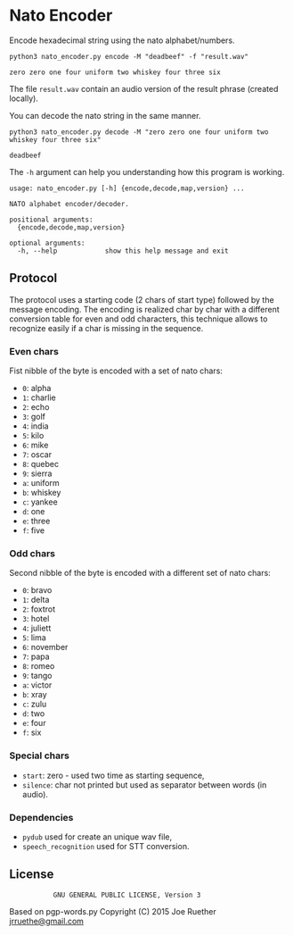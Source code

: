 # Nato Encoder

Encode hexadecimal string using the nato alphabet/numbers.

```
python3 nato_encoder.py encode -M "deadbeef" -f "result.wav"

zero zero one four uniform two whiskey four three six
```

The file `result.wav` contain an audio version of the result phrase (created locally).

You can decode the nato string in the same manner.

```
python3 nato_encoder.py decode -M "zero zero one four uniform two whiskey four three six"

deadbeef
```

The `-h` argument can help you understanding how this program is working.

```
usage: nato_encoder.py [-h] {encode,decode,map,version} ...

NATO alphabet encoder/decoder.

positional arguments:
  {encode,decode,map,version}

optional arguments:
  -h, --help            show this help message and exit
```

## Protocol

The protocol uses a starting code (2 chars of start type) followed by the message encoding.
The encoding is realized char by char with a different conversion table for even and odd characters, this technique allows to recognize easily if a char is missing in the sequence.

### Even chars

Fist nibble of the byte is encoded with a set of nato chars:

- `0`: alpha
- `1`: charlie
- `2`: echo
- `3`: golf
- `4`: india
- `5`: kilo
- `6`: mike
- `7`: oscar
- `8`: quebec
- `9`: sierra
- `a`: uniform
- `b`: whiskey
- `c`: yankee
- `d`: one
- `e`: three
- `f`: five

### Odd chars

Second nibble of the byte is encoded with a different set of nato chars:

- `0`: bravo
- `1`: delta
- `2`: foxtrot
- `3`: hotel
- `4`: juliett
- `5`: lima
- `6`: november
- `7`: papa
- `8`: romeo
- `9`: tango
- `a`: victor
- `b`: xray
- `c`: zulu
- `d`: two
- `e`: four
- `f`: six

### Special chars

- `start`: zero - used two time as starting sequence,
- `silence`: char not printed but used as separator between words (in audio).

### Dependencies

- `pydub` used for create an unique wav file,
- `speech_recognition` used for STT conversion.

## License

               GNU GENERAL PUBLIC LICENSE, Version 3
Based on pgp-words.py Copyright (C) 2015 Joe Ruether jrruethe@gmail.com
